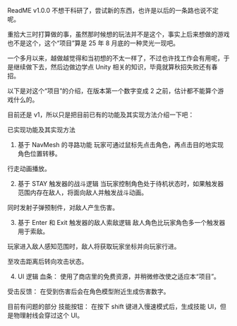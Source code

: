 ReadME v1.0.0
不想干科研了，尝试新的东西，也许是以后的一条路也说不定呢。

重拾大三时打算做的事，虽然那时候想的玩法并不是这个，事实上后来想做的游戏也不是这个，这个“项目”算是 25 年 8 月底的一种灵光一现吧。

一个多月以来，越做越觉得和当初想的不太一样了，不过也许找工作会有用呢，于是继续做下去，然后边做边学点 Unity 相关的知识，毕竟就算秋招失败还有春招。

以下是对这个“项目”的介绍，在版本第一个数字变成 2 之前，估计都不能算个游戏什么的。

目前还是 v1，所以只是把目前已有的功能及其实现方法介绍一下吧：

已实现功能及其实现方法
1. 基于 NavMesh 的寻路功能
玩家可通过鼠标先点击角色，再点击目的地实现角色位置转移。

行走动画播放。

2. 基于 STAY 触发器的战斗逻辑
当玩家控制角色处于待机状态时，如果触发器范围内存在敌人，将面向敌人并触发战斗动画。

同时发射子弹预制件，对敌人产生伤害。

3. 基于 Enter 和 Exit 触发器的敌人索敌逻辑
敌人角色比玩家角色多一个触发器用于索敌。

玩家进入敌人感知范围时，敌人将获取玩家坐标并向玩家行进。

至攻击距离后转向攻击状态。

4. UI 逻辑
血条： 使用了商店里的免费资源，并稍微修改使之适应本“项目”。

受击反馈： 在受到伤害后会在角色模型附近生成伤害数字。

目前有问题的部分
技能按钮： 在按下 shift 键进入慢速模式后，生成技能 UI，但是物理射线会穿过这个 UI。
